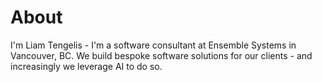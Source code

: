 # About

I'm Liam Tengelis - I'm a software consultant at Ensemble Systems in Vancouver, BC.  We build bespoke software solutions for our clients - and increasingly we leverage AI to do so.
